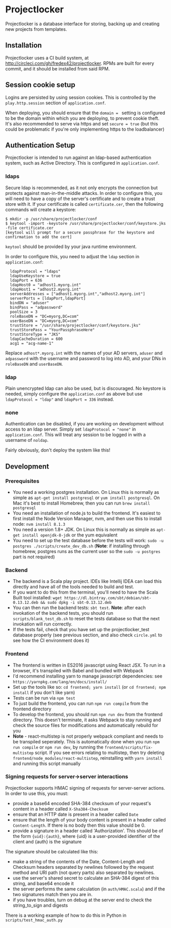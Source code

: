 Projectlocker
======

Projectlocker is a database interface for storing, backing up and creating new projects from templates.

## Installation

Projectlocker uses a CI build system, at http://circleci.com/gh/fredex42/projectlocker.  RPMs are built for every commit, 
and it should be installed from said RPM.

## Session cookie setup

Logins are persisted by using session cookies. This is controlled by the `play.http.session` section of `application.conf`.

When deploying, you should ensure that the `domain = ` setting is configured to be the domain within which you are deploying,
to prevent cookie theft.  It's also recommended to serve via https and set `secure = true` (but this could be problematic if you're
only implementing https to the loadbalancer)

## Authentication Setup

Projectlocker is intended to run against an ldap-based authentication system, such as Active Directory. This is configured
in `application.conf`.

### ldaps

Secure ldap is recommended, as it not only encrypts the connection but protects against man-in-the-middle attacks.
In order to configure this, you will need to have a copy of the server's certificate and to create a trust store with it.
If your certificate is called `certificate.cer`, then the following commands will create a keystore:

```
$ mkdir -p /usr/share/projectlocker/conf
$ keytool -import -keystore /usr/share/projectlocker/conf/keystore.jks -file certificate.cer
[keytool will prompt for a secure passphrase for the keystore and confirmation to add the cert]
```

`keytool` should be provided by your java runtime environment.

In order to configure this, you need to adjust the `ldap` section in `application.conf`:

```
  ldapProtocol = "ldaps"
  ldapUseKeystore = true
  ldapPort = 636
  ldapHost0 = "adhost1.myorg.int"
  ldapHost1 = "adhost2.myorg.int"
  serverAddresses = ["adhost1.myorg.int","adhost2.myorg.int"]
  serverPorts = [ldapPort,ldapPort]
  bindDN = "aduser"
  bindPass = "adpassword"
  poolSize = 3
  roleBaseDN = "DC=myorg,DC=com"
  userBaseDN = "DC=myorg,DC=com"
  trustStore = "/usr/share/projectlocker/conf/keystore.jks"
  trustStorePass = "YourPassphraseHere"
  trustStoreType = "JKS"
  ldapCacheDuration = 600
  acg1 = "acg-name-1"
```

Replace `adhost*.myorg.int` with the names of your AD servers, `aduser` and `adpassword` with the username and password
to log into AD, and your DNs in `roleBaseDN` and `userBaseDN`.

### ldap

Plain unencrypted ldap can also be used, but is discouraged.  No keystore is needed, simply configure the `application.conf`
as above but use `ldapProtocol = "ldap"` and `ldapPort = 336` instead.

### none

Authentication can be disabled, if you are working on development without access to an ldap server.  Simply set
`ldapProtocol = "none"` in `application.conf`.  This will treat any session to be logged in with a username of `noldap`.

Fairly obviously, don't deploy the system like this!


Development
------

### Prerequisites

- You need a working postgres installation.  On Linux this is normally as simple as `apt-get install postgresql` or `yum install postgresql`.  On Mac it's best to install Homebrew, then you can run `brew install postgresql`
- You need an installation of node.js to build the frontend.  It's easiest to first install the Node Version Manager, nvm, and then use this to install node: `nvm install 8.1.3`
- You need a version 1.8+ JDK.  On  Linux this is normally as simple as `apt-get install openjdk-8-jdk` or the yum equivalent
- You need to set up the test database before the tests will work: `sudo -u postgres ./scripts/create_dev_db.sh` (**Note**: if installing through homebrew, postgres runs as the current user so the `sudo -u postgres` part is not required)

### Backend

- The backend is a Scala play project.  IDEs like Intellij IDEA can load this directly and have all of the tools needed to build and test.
- If you want to do this from the terminal, you'll need to have the Scala Built tool installed: `wget https://dl.bintray.com/sbt/debian/sbt-0.13.12.deb && sudo dpkg -i sbt-0.13.12.deb`
- You can then run the backend tests: `sbt test`.  **Note**: after each invokation of the backend tests, you should run `scripts/blank_test_db.sh` to reset the tests database so that the next invokation will run correctly.
- If the tests fail, check that you have set up the projectlocker_test database properly (see previous section, and also check `circle.yml` to see how the CI environment does it)

### Frontend

- The frontend is written in ES2016 javascript using React JSX.  To run in a browser, it's transpiled with Babel and bundled with Webpack
- I'd recommend installing yarn to manage javascript dependencies: see `https://yarnpkg.com/lang/en/docs/install/`
- Set up the tools like so: `cd frontend; yarn install` (or `cd frontend; npm install` if you don't like yarn)
- Tests can be run via `npm test`
- To just build the frontend, you can run `npm run compile` from the frontend directory
- To develop the frontend, you should run `npm run dev` from the frontend directory.  This doesn't terminate, it asks Webpack to stay running and check the source files for modifications and automatically rebuild for you
- **Note** - react-multistep is not properly webpack compliant and needs to be transpiled seperately.  This is automatically done when you run `npm run compile` or `npm run dev`, by running the `frontend/scripts/fix-multistep` script.  If you see errors relating to multistep, then try deleting `frontend/node_modules/react-multistep`, reinstalling with `yarn install` and running this script manually


### Signing requests for server->server interactions

Projectlocker supports HMAC signing of requests for server-server actions.
In order to use this, you must:

- provide a base64 encoded SHA-384 checksum of your request's content in a header called `X-Sha384-Checksum`
- ensure that an HTTP date is present in a header called `Date`
- ensure that the length of your body content is present in a header called `Content-Length`. If there is no body then this value should be 0.
- provide a signature in a header called 'Authorization'.  This should be of the form `{uid}:{auth}`, where {uid} is a user-provided
identifier of the client and {auth} is the signature

The signature should be calculated like this:

- make a string of the contents of the Date, Content-Length and Checksum headers separated by newlines followed by the
 request method and URI path (not query parts) also separated by newlines.
- use the server's shared secret to calculate an SHA-384 digest of this string, and base64 encode it
- the server performs the same calculation (in `auth/HMAC.scala`) and if the two signatures match then you are in.
- if you have troubles, turn on debug at the server end to check the string_to_sign and digests

There is a working example of how to do this in Python in `scripts/test_hmac_auth.py`